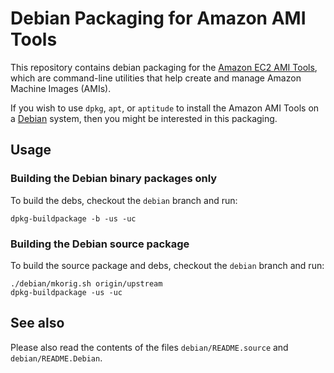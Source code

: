 # Debian Packaging for Amazon AMI Tools

This repository contains debian packaging for the
[Amazon EC2 AMI Tools](http://aws.amazon.com/developertools/368), which
are command-line utilities that help create and manage Amazon Machine
Images (AMIs).

If you wish to use `dpkg`, `apt`, or `aptitude` to install the Amazon
AMI Tools on a [Debian](http://www.debian.org/) system, then you might
be interested in this packaging.

## Usage

### Building the Debian binary packages only

To build the debs, checkout the `debian` branch and run:

    dpkg-buildpackage -b -us -uc

### Building the Debian source package

To build the source package and debs, checkout the `debian` branch and
run:

    ./debian/mkorig.sh origin/upstream
    dpkg-buildpackage -us -uc

## See also

Please also read the contents of the files `debian/README.source` and
`debian/README.Debian`.

